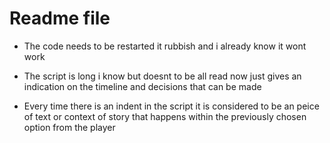 # Readme file 

* The code needs to be restarted it rubbish and i already know it wont work

* The script is long i know but doesnt to be all read now just gives an indication on the timeline and decisions that can be made

* Every time there is an indent in the script it is considered to be an peice of text or context of story that happens within the previously chosen option from the player